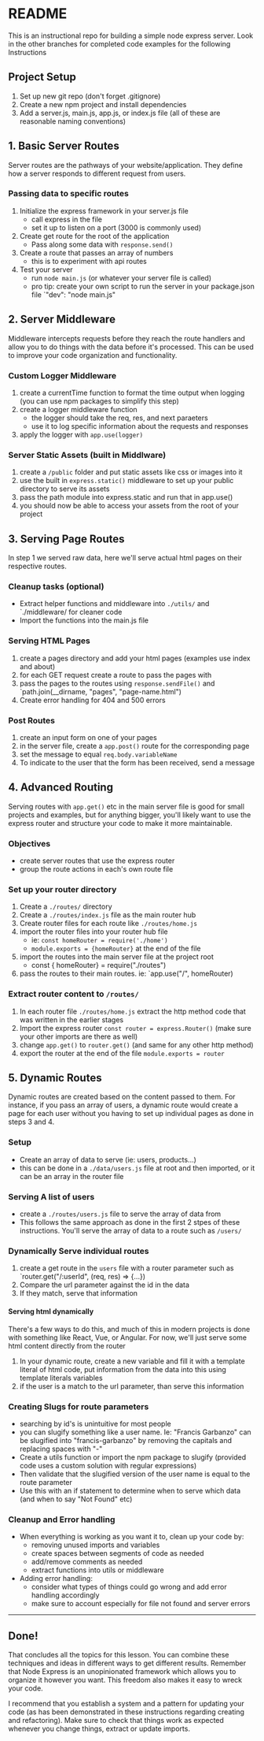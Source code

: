 # README

This is an instructional repo for building a simple node express server. Look in the other branches for completed code examples for the following Instructions

## Project Setup

1. Set up new git repo (don't forget .gitignore)
2. Create a new npm project and install dependencies
3. Add a server.js, main.js, app.js, or index.js file (all of these are reasonable naming conventions)

## 1. Basic Server Routes

Server routes are the pathways of your website/application. They define how a server responds to different request from users.

### Passing data to specific routes

1. Initialize the express framework in your server.js file
   - call express in the file
   - set it up to listen on a port (3000 is commonly used)
2. Create get route for the root of the application
   - Pass along some data with `response.send()`
3. Create a route that passes an array of numbers
   - this is to experiment with api routes
4. Test your server
   - run `node main.js` (or whatever your server file is called)
   - pro tip: create your own script to run the server in your package.json file `"dev": "node main.js"

## 2. Server Middleware

Middleware intercepts requests before they reach the route handlers and allow you to do things with the data before it's processed. This can be used to improve your code organization and functionality.

### Custom Logger Middleware

1. create a currentTime function to format the time output when logging (you can use npm packages to simplify this step)
2. create a logger middleware function
   - the logger should take the req, res, and next paraeters
   - use it to log specific information about the requests and responses
3. apply the logger with `app.use(logger)`

### Server Static Assets (built in Middlware)

1. create a `/public` folder and put static assets like css or images into it
2. use the built in `express.static()` middleware to set up your public directory to serve its assets
3. pass the path module into express.static and run that in app.use()
4. you should now be able to access your assets from the root of your project

## 3. Serving Page Routes

In step 1 we served raw data, here we'll serve actual html pages on their respective routes.

### Cleanup tasks (optional)

- Extract helper functions and middleware into `./utils/` and `./middleware/ for cleaner code
- Import the functions into the main.js file

### Serving HTML Pages

1. create a pages directory and add your html pages (examples use index and about)
2. for each GET request create a route to pass the pages with
3. pass the pages to the routes using `response.sendFile()` and `path.join(\_\_dirname, "pages", "page-name.html")
4. Create error handling for 404 and 500 errors

### Post Routes

1. create an input form on one of your pages
2. in the server file, create a `app.post()` route for the corresponding page
3. set the message to equal `req.body.variableName`
4. To indicate to the user that the form has been received, send a message

## 4. Advanced Routing

Serving routes with `app.get()` etc in the main server file is good for small projects and examples, but for anything bigger, you'll likely want to use the express router and structure your code to make it more maintainable.

### Objectives

- create server routes that use the express router
- group the route actions in each's own route file

### Set up your router directory

1. Create a `./routes/` directory
2. Create a `./routes/index.js` file as the main router hub
3. Create router files for each route like `./routes/home.js`
4. import the router files into your router hub file
   - ie: `const homeRouter = require('./home')`
   - `module.exports = {homeRouter}` at the end of the file
5. import the routes into the main server file at the project root
   - const { homeRouter} = require("./routes")
6. pass the routes to their main routes. ie: `app.use("/", homeRouter)

### Extract router content to `/routes/`

1. In each router file `./routes/home.js` extract the http method code that was written in the earlier stages
2. Import the express router `const router = express.Router()` (make sure your other imports are there as well)
3. change `app.get()` to `router.get()` (and same for any other http method)
4. export the router at the end of the file `module.exports = router`

## 5. Dynamic Routes

Dynamic routes are created based on the content passed to them. For instance, if you pass an array of users, a dynamic route would create a page for each user without you having to set up individual pages as done in steps 3 and 4.

### Setup

- Create an array of data to serve (ie: users, products...)
- this can be done in a `./data/users.js` file at root and then imported, or it can be an array in the router file

### Serving A list of users

- create a `./routes/users.js` file to serve the array of data from
- This follows the same approach as done in the first 2 stpes of these instructions. You'll serve the array of data to a route such as `/users/`

### Dynamically Serve individual routes

1. create a get route in the `users` file with a router parameter such as `router.get("/:userId", (req, res) => {...})
2. Compare the url parameter against the id in the data
3. If they match, serve that information

#### Serving html dynamically

There's a few ways to do this, and much of this in modern projects is done with something like React, Vue, or Angular. For now, we'll just serve some html content directly from the router

1. In your dynamic route, create a new variable and fill it with a template literal of html code, put information from the data into this using template literals variables
2. if the user is a match to the url parameter, than serve this information

### Creating Slugs for route parameters

- searching by id's is unintuitive for most people
- you can slugify something like a user name. Ie: "Francis Garbanzo" can be slugified into "francis-garbanzo" by removing the capitals and replacing spaces with "-"
- Create a utils function or import the npm package to slugify (provided code uses a custom solution with regular expressions)
- Then validate that the slugified version of the user name is equal to the route parameter
- Use this with an if statement to determine when to serve which data (and when to say "Not Found" etc)

### Cleanup and Error handling

- When everything is working as you want it to, clean up your code by:
  - removing unused imports and variables
  - create spaces between segments of code as needed
  - add/remove comments as needed
  - extract functions into utils or middleware
- Adding error handling:
  - consider what types of things could go wrong and add error handling accordingly
  - make sure to account especially for file not found and server errors

---

## Done!

That concludes all the topics for this lesson. You can combine these techniques and ideas in different ways to get different results. Remember that Node Express is an unopinionated framework which allows you to organize it however you want. This freedom also makes it easy to wreck your code.

I recommend that you establish a system and a pattern for updating your code (as has been demonstrated in these instructions regarding creating and refactoring). Make sure to check that things work as expected whenever you change things, extract or update imports.
